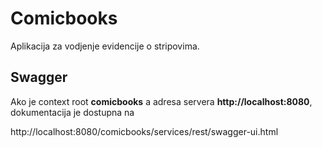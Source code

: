 # Comicbooks

Aplikacija za vodjenje evidencije o stripovima.

## Swagger

Ako je context root **comicbooks** a adresa servera **http://localhost:8080**, dokumentacija je dostupna na

http://localhost:8080/comicbooks/services/rest/swagger-ui.html
